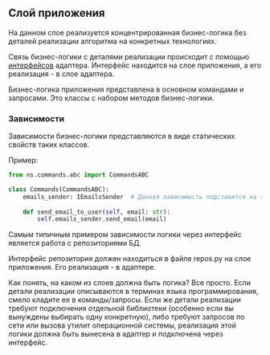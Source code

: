 ## Слой приложения

На данном слое реализуется концентрированная бизнес-логика без деталей реализации
алгоритма на конкретных технологиях.

Связь бизнес-логики с деталями реализации происходит с помощью [интерфейсов](https://ru.wikipedia.org/wiki/%D0%98%D0%BD%D1%82%D0%B5%D1%80%D1%84%D0%B5%D0%B9%D1%81_(%D0%BE%D0%B1%D1%8A%D0%B5%D0%BA%D1%82%D0%BD%D0%BE-%D0%BE%D1%80%D0%B8%D0%B5%D0%BD%D1%82%D0%B8%D1%80%D0%BE%D0%B2%D0%B0%D0%BD%D0%BD%D0%BE%D0%B5_%D0%BF%D1%80%D0%BE%D0%B3%D1%80%D0%B0%D0%BC%D0%BC%D0%B8%D1%80%D0%BE%D0%B2%D0%B0%D0%BD%D0%B8%D0%B5))
адаптера. Интерфейс находится на слое приложения, а его реализация - в слое адаптера.

Бизнес-логика приложения представлена в основном командами и запросами. Это классы с набором методов бизнес-логики.


### Зависимости

Зависимости бизнес-логики представляются в виде статических свойств таких классов.

Пример:
```python
from ns.commands.abc import CommandsABC

class Commands(CommandsABC):
    emails_sender: IEmailsSender  # Данная зависимость подставится на этапе запуска приложения
    
    def send_email_to_user(self, email: str):
        self.emails_sender.send_email(email)

```

Самым типичным примером зависимости логики через интерфейс является работа с репозиториями БД.

Интерфейс репозитория должен находиться в файле repos.py на слое приложения. Его реализация - в адаптере.

Как понять, на каком из слоев должна быть логика? Все просто. Если детали реализации описываются в терминах
языка программирования, смело кладите ее в команды/запросы. Если же детали реализации требуют подключения отдельной
библиотеки (особенно если вы вынуждены выбирать одну конкретную), либо требуют запросов по сети или вызова утилит
операционной системы, реализация этой логики должна быть вынесена в адаптер и подключена через интерфейс.
